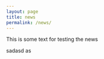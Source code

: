 ```yaml
---
layout: page
title: news
permalink: /news/
---
```

This is some text for testing the news



sadasd as

